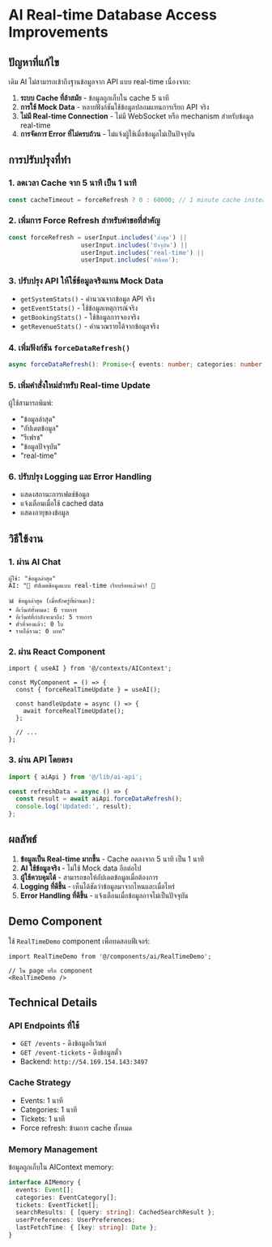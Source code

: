 # AI Real-time Database Access Improvements

## ปัญหาที่แก้ไข

เดิม AI ไม่สามารถเข้าถึงฐานข้อมูลจาก API แบบ real-time เนื่องจาก:

1. **ระบบ Cache ที่ล้าสมัย** - ข้อมูลถูกเก็บใน cache 5 นาที
2. **การใช้ Mock Data** - หลายฟังก์ชันใช้ข้อมูลปลอมแทนการเรียก API จริง
3. **ไม่มี Real-time Connection** - ไม่มี WebSocket หรือ mechanism สำหรับข้อมูล real-time
4. **การจัดการ Error ที่ไม่ครบถ้วน** - ไม่แจ้งผู้ใช้เมื่อข้อมูลไม่เป็นปัจจุบัน

## การปรับปรุงที่ทำ

### 1. ลดเวลา Cache จาก 5 นาที เป็น 1 นาที
```typescript
const cacheTimeout = forceRefresh ? 0 : 60000; // 1 minute cache instead of 5 minutes
```

### 2. เพิ่มการ Force Refresh สำหรับคำขอที่สำคัญ
```typescript
const forceRefresh = userInput.includes('ล่าสุด') || 
                    userInput.includes('ปัจจุบัน') || 
                    userInput.includes('real-time') ||
                    userInput.includes('อัปเดต');
```

### 3. ปรับปรุง API ให้ใช้ข้อมูลจริงแทน Mock Data
- `getSystemStats()` - คำนวณจากข้อมูล API จริง
- `getEventStats()` - ใช้ข้อมูลเหตุการณ์จริง
- `getBookingStats()` - ใช้ข้อมูลการจองจริง
- `getRevenueStats()` - คำนวณรายได้จากข้อมูลจริง

### 4. เพิ่มฟังก์ชัน `forceDataRefresh()`
```typescript
async forceDataRefresh(): Promise<{ events: number; categories: number; tickets: number }>
```

### 5. เพิ่มคำสั่งใหม่สำหรับ Real-time Update
ผู้ใช้สามารถพิมพ์:
- "ข้อมูลล่าสุด"
- "อัปเดตข้อมูล" 
- "รีเฟรช"
- "ข้อมูลปัจจุบัน"
- "real-time"

### 6. ปรับปรุง Logging และ Error Handling
- แสดงสถานะการเฟตช์ข้อมูล
- แจ้งเตือนเมื่อใช้ cached data
- แสดงอายุของข้อมูล

## วิธีใช้งาน

### 1. ผ่าน AI Chat
```
ผู้ใช้: "ข้อมูลล่าสุด"
AI: "🔄 อัปเดตข้อมูลแบบ real-time เรียบร้อยแล้วค่า! 🚀

📊 ข้อมูลล่าสุด (เมื่อสักครู่ที่ผ่านมา):
• อีเว้นท์ทั้งหมด: 6 รายการ
• อีเว้นท์ที่กำลังจะมาถึง: 5 รายการ
• ตั๋วที่จองแล้ว: 0 ใบ
• รายได้รวม: 0 บาท"
```

### 2. ผ่าน React Component
```tsx
import { useAI } from '@/contexts/AIContext';

const MyComponent = () => {
  const { forceRealTimeUpdate } = useAI();
  
  const handleUpdate = async () => {
    await forceRealTimeUpdate();
  };
  
  // ...
};
```

### 3. ผ่าน API โดยตรง
```typescript
import { aiApi } from '@/lib/ai-api';

const refreshData = async () => {
  const result = await aiApi.forceDataRefresh();
  console.log('Updated:', result);
};
```

## ผลลัพธ์

1. **ข้อมูลเป็น Real-time มากขึ้น** - Cache ลดลงจาก 5 นาที เป็น 1 นาที
2. **AI ใช้ข้อมูลจริง** - ไม่ใช้ Mock data อีกต่อไป
3. **ผู้ใช้ควบคุมได้** - สามารถขอให้อัปเดตข้อมูลเมื่อต้องการ
4. **Logging ที่ดีขึ้น** - เห็นได้ชัดว่าข้อมูลมาจากไหนและเมื่อไหร่
5. **Error Handling ที่ดีขึ้น** - แจ้งเตือนเมื่อข้อมูลอาจไม่เป็นปัจจุบัน

## Demo Component

ใช้ `RealTimeDemo` component เพื่อทดสอบฟีเจอร์:

```tsx
import RealTimeDemo from '@/components/ai/RealTimeDemo';

// ใน page หรือ component
<RealTimeDemo />
```

## Technical Details

### API Endpoints ที่ใช้
- `GET /events` - ดึงข้อมูลอีเว้นท์
- `GET /event-tickets` - ดึงข้อมูลตั๋ว
- Backend: `http://54.169.154.143:3497`

### Cache Strategy
- Events: 1 นาที
- Categories: 1 นาที  
- Tickets: 1 นาที
- Force refresh: ข้ามการ cache ทั้งหมด

### Memory Management
ข้อมูลถูกเก็บใน AIContext memory:
```typescript
interface AIMemory {
  events: Event[];
  categories: EventCategory[];
  tickets: EventTicket[];
  searchResults: { [query: string]: CachedSearchResult };
  userPreferences: UserPreferences;
  lastFetchTime: { [key: string]: Date };
}
```